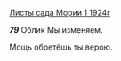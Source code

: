 
[Листы сада Мории 1 1924г](https://127.0.0.1:4002/agni/1924)

___79___
Облик Мы изменяем.   

Мощь обретёшь ты верою.   

